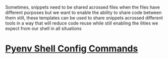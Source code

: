 

Sometimes, snippets need to be shared acrossed files when the files have different purposes but we want to enable the ability to share code between them still, these templates can be used to share snippets acrossed different tools in a way that will reduce code reuse while still enabling the ilities we expect from our shell in all situations

# [Pyenv Shell Config Commands](#pyenvshellconfigmd)

